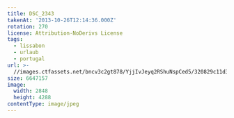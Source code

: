 ```yaml
---
title: DSC_2343
takenAt: '2013-10-26T12:14:36.000Z'
rotation: 270
license: Attribution-NoDerivs License
tags:
  - lissabon
  - urlaub
  - portugal
url: >-
  //images.ctfassets.net/bncv3c2gt878/YjjIvJeyq2RShuNspCed5/320829c11d343ab96d43a95e7257c553/dsc_2343_10577617423_o
size: 6647157
image:
  width: 2848
  height: 4288
contentType: image/jpeg
---
```



